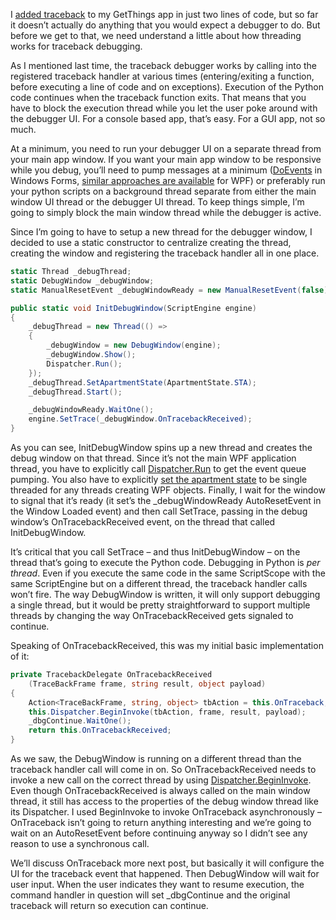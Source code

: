 I [added
traceback](http://devhawk.net/2009/10/07/hybrid-app-debugging-tracebackdelegate-and-settrace/)
to my GetThings app in just two lines of code, but so far it doesn’t
actually do anything that you would expect a debugger to do. But before
we get to that, we need understand a little about how threading works
for traceback debugging.

As I mentioned last time, the traceback debugger works by calling into
the registered traceback handler at various times (entering/exiting a
function, before executing a line of code and on exceptions). Execution
of the Python code continues when the traceback function exits. That
means that you have to block the execution thread while you let the user
poke around with the debugger UI. For a console based app, that’s easy.
For a GUI app, not so much.

At a minimum, you need to run your debugger UI on a separate thread from
your main app window. If you want your main app window to be responsive
while you debug, you’ll need to pump messages at a minimum
([DoEvents](http://msdn.microsoft.com/en-us/library/system.windows.forms.application.doevents.aspx)
in Windows Forms, [similar approaches are
available](http://social.msdn.microsoft.com/forums/en-US/wpf/thread/a2988ae8-e7b8-4a62-a34f-b851aaf13886)
for WPF) or preferably run your python scripts on a background thread
separate from either the main window UI thread or the debugger UI
thread. To keep things simple, I’m going to simply block the main window
thread while the debugger is active.

Since I’m going to have to setup a new thread for the debugger window, I
decided to use a static constructor to centralize creating the thread,
creating the window and registering the traceback handler all in one
place.

``` csharp
static Thread _debugThread;
static DebugWindow _debugWindow;
static ManualResetEvent _debugWindowReady = new ManualResetEvent(false);

public static void InitDebugWindow(ScriptEngine engine)
{
    _debugThread = new Thread(() =>
    {
        _debugWindow = new DebugWindow(engine);
        _debugWindow.Show();
        Dispatcher.Run();
    });
    _debugThread.SetApartmentState(ApartmentState.STA);
    _debugThread.Start();

    _debugWindowReady.WaitOne();
    engine.SetTrace(_debugWindow.OnTracebackReceived);
}
```

As you can see, InitDebugWindow spins up a new thread and creates the
debug window on that thread. Since it’s not the main WPF application
thread, you have to explicitly call
[Dispatcher.Run](http://msdn.microsoft.com/en-us/library/system.windows.threading.dispatcher.run.aspx)
to get the event queue pumping. You also have to explicitly [set the
apartment
state](http://msdn.microsoft.com/en-us/library/system.threading.thread.setapartmentstate.aspx)
to be single threaded for any threads creating WPF objects. Finally, I
wait for the window to signal that it’s ready (it set’s the
\_debugWindowReady AutoResetEvent in the Window Loaded event) and then
call SetTrace, passing in the debug window’s OnTracebackReceived event,
on the thread that called InitDebugWindow.

It’s critical that you call SetTrace – and thus InitDebugWindow – on the
thread that’s going to execute the Python code. Debugging in Python is
*per thread*. Even if you execute the same code in the same ScriptScope
with the same ScriptEngine but on a different thread, the traceback
handler calls won’t fire. The way DebugWindow is written, it will only
support debugging a single thread, but it would be pretty
straightforward to support multiple threads by changing the way
OnTracebackReceived gets signaled to continue.

Speaking of OnTracebackReceived, this was my initial basic
implementation of it:

``` csharp
private TracebackDelegate OnTracebackReceived
    (TraceBackFrame frame, string result, object payload)
{
    Action<TraceBackFrame, string, object> tbAction = this.OnTraceback;
    this.Dispatcher.BeginInvoke(tbAction, frame, result, payload);
    _dbgContinue.WaitOne();
    return this.OnTracebackReceived;
}
```

As we saw, the DebugWindow is running on a different thread than the
traceback handler call will come in on. So OnTracebackReceived needs to
invoke a new call on the correct thread by using
[Dispatcher.BeginInvoke](http://msdn.microsoft.com/en-us/library/system.windows.threading.dispatcher.begininvoke.aspx).
Even though OnTracebackReceived is always called on the main window
thread, it still has access to the properties of the debug window thread
like its Dispatcher. I used BeginInvoke to invoke OnTraceback
asynchronously – OnTraceback isn’t going to return anything interesting
and we’re going to wait on an AutoResetEvent before continuing anyway so
I didn’t see any reason to use a synchronous call.

We’ll discuss OnTraceback more next post, but basically it will
configure the UI for the traceback event that happened. Then DebugWindow
will wait for user input. When the user indicates they want to resume
execution, the command handler in question will set \_dbgContinue and
the original traceback will return so execution can continue.
